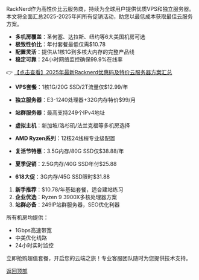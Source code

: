 
RackNerd作为高性价比云服务商，持续为全球用户提供优质VPS和独立服务器。本文将全面汇总2025-2025年间所有促销活动，助您以最低成本获取最佳云服务方案。


- **多机房覆盖**：圣何塞、达拉斯、纽约等6大美国机房可选
- **极致性价比**：年付套餐最低仅需$10.78
- **配置灵活**：提供从1核1G到多核大内存的完整产品线
- **稳定可靠**：24小时网络监控确保99.9%在线率

👉 [【点击查看】2025年最新Racknerd优惠码及特价云服务器方案汇总](https://bit.ly/Rack_Nerd)


- **VPS套餐**：1核1G/20G SSD/2T流量仅$12.99/年
- **独立服务器**：E3-1240处理器+32G内存特价$99/月

- **站群服务器**：最高支持249个IPv4地址
- **虚拟主机**：新加坡/洛杉矶/法兰克福等多机房选择


- **AMD Ryzen系列**：12核24线程专业级配置
- **复活节特惠**：3.5G内存/80G SSD仅$38.88/年

- **夏季促销**：2.5G内存/40G SSD年付$25.88
- **618大促**：3G内存/45G SSD限时$31.88


1. **新手推荐**：$10.78/年基础套餐，适合建站练习
2. **企业优选**：Ryzen 9 3900X多核处理器方案
3. **站群必备**：249IP站群服务器，SEO优化利器


所有机房均提供：
- 1Gbps高速带宽
- 中美优化线路
- 24小时实时监控

立即抢购超值套餐，开启您的云端之旅！专业客服团队随时为您提供技术支持。

[返回顶部](#2025年2月最新racknerd促销活动及优惠码大全)
